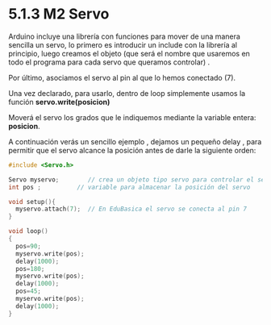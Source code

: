# 5.1.3 M2 Servo

Arduino incluye una librería con funciones para mover de una manera sencilla un servo, lo primero es introducir un include con la librería al principio, luego creamos el objeto \(que será el nombre que usaremos en todo el programa para cada servo que queramos controlar\) .

Por último, asociamos el servo al pin al que lo hemos conectado \(7\).

Una vez declarado, para usarlo, dentro de loop simplemente usamos la función **servo.write\(posicion\)**

Moverá el servo los grados que le indiquemos mediante la variable entera: **posicion**.

A continuación verás un sencillo ejemplo , dejamos un pequeño delay , para permitir que el servo alcance la posición antes de darle la siguiente orden:

```cpp
#include <Servo.h> 

Servo myservo;        // crea un objeto tipo servo para controlar el servo 
int pos ;          // variable para almacenar la posición del servo

void setup(){ 
  myservo.attach(7);  // En EduBasica el servo se conecta al pin 7 
}

void loop() 
{ 
  pos=90;        
  myservo.write(pos); 
  delay(1000);        
  pos=180;       
  myservo.write(pos); 
  delay(1000);  
  pos=45;        
  myservo.write(pos); 
  delay(1000);  
}
```


